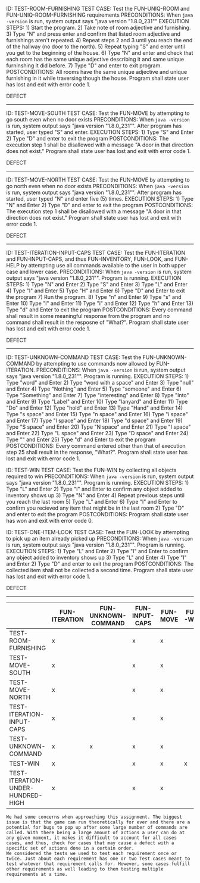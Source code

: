 ID: TEST-ROOM-FURNISHING
TEST CASE: Test the FUN-UNIQ-ROOM and FUN-UNIQ-ROOM-FURNISHING requirements
PRECONDITIONS: When `java -version` is run, system output says "java version "1.8.0_231""
EXECUTION STEPS: 	1) Start the program.
				 	2) Take note of room adjective and furnishing. 
				 	3) Type "N" and press enter and confirm that listed room adjective and furnishings aren't repeated.
				 	4) Repeat steps 2 and 3 until you reach the end of the hallway (no door to the north).
				 	5) Repeat typing "S" and enter until you get to the beginning of the house. 
				 	6) Type "N" and enter and check that each room has the same unique adjective describing it and same unique furninshing it did before. 
				 	7) Type "D" and enter to exit program. 
POSTCONDITIONS: All rooms have the same unique adjective and unique furnishing in it while traversing though the house. Program shall state user has lost and exit with error code 1. 

DEFECT

-----------

ID: TEST-MOVE-SOUTH
TEST CASE: Test the FUN-MOVE by attempting to go south even when no door exists
PRECONDITIONS: When `java -version` is run, system output says "java version "1.8.0_231"". After program has started, user typed "S" and enter. 
EXECUTION STEPS: 	1) Type "S" and Enter 
					2) Type "D" and enter to exit the program
POSTCONDITIONS: The execution step 1 shall be disallowed with a message "A door in that direction does not exist." Program shall state user has lost and exit with error code 1. 

DEFECT

-----------

ID: TEST-MOVE-NORTH
TEST CASE: Test the FUN-MOVE by attempting to go north even when no door exists
PRECONDITIONS: When `java -version` is run, system output says "java version "1.8.0_231"". After program has started, user typed "N" and enter five (5) times. 
EXECUTION STEPS: 	1) Type "N" and Enter 
					2) Type "D" and enter to exit the program
POSTCONDITIONS: The execution step 1 shall be disallowed with a message "A door in that direction does not exist." Program shall state user has lost and exit with error code 1. 

DEFECT

-----------

ID: TEST-ITERATION-INPUT-CAPS
TEST CASE: Test the FUN-ITERATION and FUN-INPUT-CAPS, and thus FUN-INVENTORY, FUN-LOOK, and FUN-HELP by attempting use all commands available to the user in both upper case and lower case. 
PRECONDITIONS: When `java -version` is run, system output says "java version "1.8.0_231"". Program is running.
EXECUTION STEPS: 	1) Type "N" and Enter 
					2) Type "S" and Enter
					3) Type "L" and Enter
					4) Type "I" and Enter
					5) Type "H" and Enter
					6) Type "D" and Enter to exit the program
					7) Run the program. 
					8) Type "n" and Enter
					9) Type "s" and Enter
					10) Type "l" and Enter
					11) Type "i" and Enter
					12) Type "h" and Enter
					13) Type "d" and Enter to exit the program
POSTCONDITIONS: Every command shall result in some meaningful response from the program and no command shall result in the resposne of "What?". Program shall state user has lost and exit with error code 1. 

DEFECT

-----------

ID: TEST-UNKNOWN-COMMAND
TEST CASE: Test the FUN-UNKNOWN-COMMAND by attempting to use commands now allowed by FUN-ITERATION. 
PRECONDITIONS: When `java -version` is run, system output says "java version "1.8.0_231"". Program is running.
EXECUTION STEPS: 	1) Type "word" and Enter 
					2) Type "word with a space" and Enter
					3) Type "null" and Enter
					4) Type "Nothing" and Enter
					5) Type "someone" and Enter
					6) Type "Something" and Enter
					7) Type "interesting" and Enter
					8) Type "Into" and Enter
					9) Type "Label" and Enter
					10) Type "lanyard" and Enter
					11) Type "Do" and Enter
					12) Type "hold" and Enter
					13) Type "Hand" and Enter
					14) Type "s space" and Enter
					15) Type "n space" and Enter
					16) Type "i space" and Enter
					17) Type "l space" and Enter
					18) Type "d space" and Enter
					19) Type "S space" and Enter
					20) Type "N space" and Enter
					21) Type "I space" and Enter
					22) Type "L space" and Enter
					23) Type "D space" and Enter
					24) Type "" and Enter
					25) Type "d" and Enter to exit the program
POSTCONDITIONS: Every command entered other than that of execution step 25 shall result in the response, "What?". Program shall state user has lost and exit with error code 1. 



ID: TEST-WIN
TEST CASE: Test the FUN-WIN by collecting all objects required to win
PRECONDITIONS: When `java -version` is run, system output says "java version "1.8.0_231"". Program is running.
EXECUTION STEPS:	1) Type "L" and Enter
					2) Type "I" and Enter to confirm any object added to inventory shows up
 					3) Type "N" and Enter 
					4) Repeat previous steps until you reach the last room
					5) Type "L" and Enter
					6) Type "I" and Enter to confirm you recieved any item that might be in the last room
					2) Type "D" and enter to exit the program
POSTCONDITIONS: Program shall state user has won and exit with error code 0. 



ID: TEST-ONE-ITEM-LOOK
TEST CASE: Test the FUN-LOOK by attempting to pick up an item already picked up
PRECONDITIONS: When `java -version` is run, system output says "java version "1.8.0_231"". Program is running. 
EXECUTION STEPS:	1) Type "L" and Enter
					2) Type "I" and Enter to confirm any object added to inventory shows up
					3) Type "L" and Enter
					4) Type "I" and Enter
					2) Type "D" and enter to exit the program
POSTCONDITIONS: The collected item shall not be collected a second time.  Program shall state user has lost and exit with error code 1. 

DEFECT

-----------


|                                   | FUN-ITERATION | FUN-UNKNOWN-COMMAND | FUN-INPUT-CAPS | FUN-MOVE | FUN-WIN | FUN-LOSE | FUN-INVENTORY | FUN-LOOK | FUN-HELP | FUN-UNIQ-ROOM | FUN-UNIQ-ROOM-FURNISHING |
|-----------------------------------|---------------|---------------------|----------------|----------|---------|----------|---------------|----------|----------|---------------|--------------------------|
| TEST-ROOM-FURNISHING              | x             |                     | x              | x        |         | x        |               |          |          | x             | x                        |
| TEST-MOVE-SOUTH                   | x             |                     | x              | x        |         | x        |               |          |          |               |                          |
| TEST-MOVE-NORTH                   | x             |                     | x              | x        |         | x        |               |          |          |               |                          |
| TEST-ITERATION-INPUT-CAPS         | x             |                     | x              | x        |         | x        | x             | x        | x        |               |                          |
| TEST-UNKNOWN-COMMAND              | x             | x                   | x              | x        |         | x        |               |          |          |               |                          |
| TEST-WIN                          | x             |                     | x              | x        | x       | x        | x             | x        |          |               |                          |
| TEST-ITERATION-UNDER-HUNDRED-HIGH | x             |                     | x              | x        |         | x        |               | x        |          |               |                          |

	We had some concerns when approaching this assignment. The biggest issue is that the game can run theoretically for ever and there are a potential for bugs to pop up after some large number of commands are called. With there being a large amount of actions a user can do at any given moment, it makes it difficult to account for all cases cases, and thus, check for cases that may cause a defect with a specific set of actions done in a certain order. 
	We considered the tests we used to test each requirement once or twice. Just about each requirement has one or two Test cases meant to test whatever that requirement calls for. However, some cases fulfill other requirements as well leading to them testing multiple requirements at a time. 